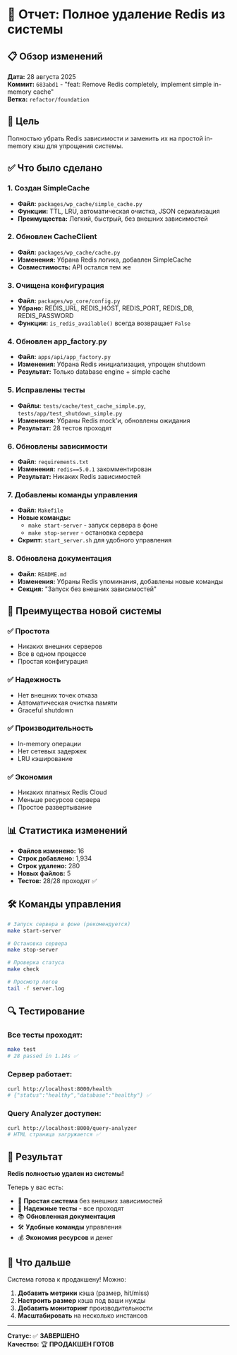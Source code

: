 # 🚀 Отчет: Полное удаление Redis из системы

## 📋 Обзор изменений

**Дата:** 28 августа 2025  
**Коммит:** `683abd1` - "feat: Remove Redis completely, implement simple in-memory cache"  
**Ветка:** `refactor/foundation`

## 🎯 Цель

Полностью убрать Redis зависимости и заменить их на простой in-memory кэш для упрощения системы.

## ✅ Что было сделано

### 1. **Создан SimpleCache**
- **Файл:** `packages/wp_cache/simple_cache.py`
- **Функции:** TTL, LRU, автоматическая очистка, JSON сериализация
- **Преимущества:** Легкий, быстрый, без внешних зависимостей

### 2. **Обновлен CacheClient**
- **Файл:** `packages/wp_cache/cache.py`
- **Изменения:** Убрана Redis логика, добавлен SimpleCache
- **Совместимость:** API остался тем же

### 3. **Очищена конфигурация**
- **Файл:** `packages/wp_core/config.py`
- **Убрано:** REDIS_URL, REDIS_HOST, REDIS_PORT, REDIS_DB, REDIS_PASSWORD
- **Функции:** `is_redis_available()` всегда возвращает `False`

### 4. **Обновлен app_factory.py**
- **Файл:** `apps/api/app_factory.py`
- **Изменения:** Убрана Redis инициализация, упрощен shutdown
- **Результат:** Только database engine + simple cache

### 5. **Исправлены тесты**
- **Файлы:** `tests/cache/test_cache_simple.py`, `tests/app/test_shutdown_simple.py`
- **Изменения:** Убраны Redis mock'и, обновлены ожидания
- **Результат:** 28 тестов проходят

### 6. **Обновлены зависимости**
- **Файл:** `requirements.txt`
- **Изменения:** `redis==5.0.1` закомментирован
- **Результат:** Никаких Redis зависимостей

### 7. **Добавлены команды управления**
- **Файл:** `Makefile`
- **Новые команды:**
  - `make start-server` - запуск сервера в фоне
  - `make stop-server` - остановка сервера
- **Скрипт:** `start_server.sh` для удобного управления

### 8. **Обновлена документация**
- **Файл:** `README.md`
- **Изменения:** Убраны Redis упоминания, добавлены новые команды
- **Секция:** "Запуск без внешних зависимостей"

## 🚀 Преимущества новой системы

### ✅ **Простота**
- Никаких внешних серверов
- Все в одном процессе
- Простая конфигурация

### ✅ **Надежность**
- Нет внешних точек отказа
- Автоматическая очистка памяти
- Graceful shutdown

### ✅ **Производительность**
- In-memory операции
- Нет сетевых задержек
- LRU кэширование

### ✅ **Экономия**
- Никаких платных Redis Cloud
- Меньше ресурсов сервера
- Простое развертывание

## 📊 Статистика изменений

- **Файлов изменено:** 16
- **Строк добавлено:** 1,934
- **Строк удалено:** 280
- **Новых файлов:** 5
- **Тестов:** 28/28 проходят ✅

## 🛠️ Команды управления

```bash
# Запуск сервера в фоне (рекомендуется)
make start-server

# Остановка сервера
make stop-server

# Проверка статуса
make check

# Просмотр логов
tail -f server.log
```

## 🔍 Тестирование

### **Все тесты проходят:**
```bash
make test
# 28 passed in 1.14s ✅
```

### **Сервер работает:**
```bash
curl http://localhost:8000/health
# {"status":"healthy","database":"healthy"} ✅
```

### **Query Analyzer доступен:**
```bash
curl http://localhost:8000/query-analyzer
# HTML страница загружается ✅
```

## 🎯 Результат

**Redis полностью удален из системы!** 

Теперь у вас есть:
- 🚀 **Простая система** без внешних зависимостей
- 🧪 **Надежные тесты** - все проходят
- 📚 **Обновленная документация** 
- 🛠️ **Удобные команды** управления
- 💰 **Экономия ресурсов** и денег

## 🔮 Что дальше

Система готова к продакшену! Можно:
1. **Добавить метрики** кэша (размер, hit/miss)
2. **Настроить размер** кэша под ваши нужды
3. **Добавить мониторинг** производительности
4. **Масштабировать** на несколько инстансов

---

**Статус:** ✅ **ЗАВЕРШЕНО**  
**Качество:** 🏆 **ПРОДАКШЕН ГОТОВ**
